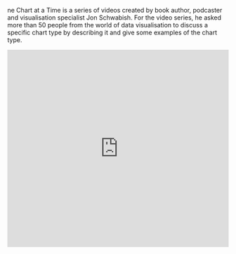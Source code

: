 ne Chart at a Time is a series of videos created by book author, podcaster and visualisation specialist Jon Schwabish. For the video series, he asked more than 50 people from the world of data visualisation to discuss a specific chart type by describing it and give some examples of the chart type.

<iframe width="100%" height="450" src="https://www.youtube.com/embed/gFFj22kjlZk" title="YouTube video player" frameborder="0" allow="accelerometer; autoplay; clipboard-write; encrypted-media; gyroscope; picture-in-picture; web-share" allowfullscreen></iframe>